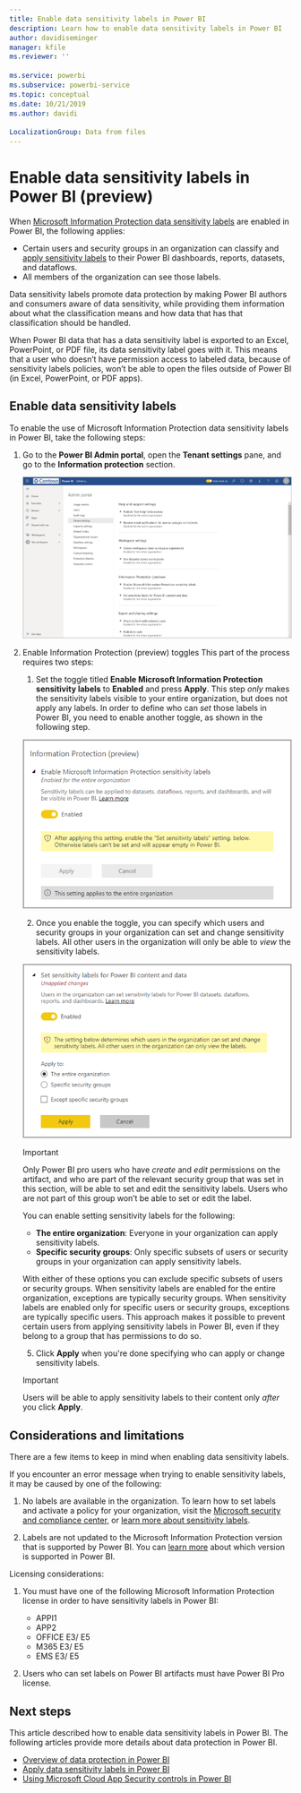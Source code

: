 ```yaml
---
title: Enable data sensitivity labels in Power BI
description: Learn how to enable data sensitivity labels in Power BI
author: davidiseminger
manager: kfile
ms.reviewer: ''

ms.service: powerbi
ms.subservice: powerbi-service
ms.topic: conceptual
ms.date: 10/21/2019
ms.author: davidi

LocalizationGroup: Data from files
---
```

# Enable data sensitivity labels in Power BI (preview)

When [Microsoft Information Protection data sensitivity labels](https://docs.microsoft.com/microsoft-365/compliance/sensitivity-labels) are enabled in Power BI, the following applies:

* Certain users and security groups in an organization can classify and [apply sensitivity labels](service-security-apply-data-sensitivity-labels.md) to their Power BI dashboards, reports, datasets, and dataflows.
* All members of the organization can see those labels.

Data sensitivity labels promote data protection by making Power BI authors and consumers aware of data sensitivity, while providing them information about what the classification means and how data that has that classification should be handled.

When Power BI data that has a data sensitivity label is exported to an Excel, PowerPoint, or PDF file, its data sensitivity label goes with it. This means that a user who doesn’t have permission access to labeled data, because of sensitivity labels policies, won’t be able to open the files outside of Power BI (in Excel, PowerPoint, or PDF apps). 

## Enable data sensitivity labels

To enable the use of Microsoft Information Protection data sensitivity labels in Power BI, take the following steps:

1.  Go to the **Power BI Admin portal**, open the **Tenant settings** pane, and go to the **Information protection** section.

    ![Power BI admin portal](media/service-security-enable-data-sensitivity-labels/enable-data-sensitivity-labels-01b.png)

2.  Enable Information Protection (preview) toggles
    This part of the process requires two steps:

    1. Set the toggle titled **Enable Microsoft Information Protection sensitivity labels** to **Enabled** and press **Apply**.
    This step *only* makes the sensitivity labels visible to your entire organization, but does not apply any labels.
    In order to define who can *set* those labels in Power BI, you need to enable another toggle, as shown in the following step.

    ![Turn on sensitivity labels](media/service-security-enable-data-sensitivity-labels/enable-data-sensitivity-labels-02.png)

    2. Once you enable the toggle, you can specify which users and security groups in your organization can set and change sensitivity labels. All other users in the organization will only be able to *view* the sensitivity labels.

    ![Set permissions for setting sensitivity labels](media/service-security-enable-data-sensitivity-labels/enable-data-sensitivity-labels-04.png)

    > [!IMPORTANT]
    > Only Power BI pro users who have *create* and *edit* permissions on the artifact, and who are part of the relevant security group that was set in this section, will be able to set and edit the sensitivity labels. Users who are not part of this group won’t be able to set or edit the label. 

    You can enable setting sensitivity labels for the following:

    * **The entire organization**: Everyone in your organization can apply sensitivity labels.
    * **Specific security groups**: Only specific subsets of users or security groups in your organization can apply sensitivity labels.

    With either of these options you can exclude specific subsets of users or security groups. When sensitivity labels are enabled for the entire organization, exceptions are typically security groups. When sensitivity labels are enabled only for specific users or security groups, exceptions are typically specific users. This approach makes it possible to prevent certain users from applying sensitivity labels in Power BI, even if they belong to a group that has permissions to do so.

    5.	Click **Apply** when you're done specifying who can apply or change sensitivity labels.

    > [!IMPORTANT]
    > Users will be able to apply sensitivity labels to their content only *after* you click **Apply**.

## Considerations and limitations

There are a few items to keep in mind when enabling data sensitivity labels. 

If you encounter an error message when trying to enable sensitivity labels, it may be caused by one of the following:

1.  No labels are available in the organization. To learn how to set labels and activate a policy for your organization, visit the [Microsoft security and compliance center](https://sip.protection.office.com/sensitivity?flight=EnableMIPLabels), or [learn more about sensitivity labels](https://docs.microsoft.com/Office365/SecurityCompliance/sensitivity-labels).

2.	Labels are not updated to the Microsoft Information Protection version that is supported by Power BI. You can [learn more](https://docs.microsoft.com/azure/information-protection/configure-policy-migrate-labels) about which version is supported in Power BI.

Licensing considerations:

1.	You must have one of the following Microsoft Information Protection license in order to have sensitivity labels in Power BI:
    * APPI1
    * APP2
    * OFFICE E3/ E5
    * M365 E3/ E5
    * EMS E3/ E5

2.	Users who can set labels on Power BI artifacts must have Power BI Pro license. 


## Next steps

This article described how to enable data sensitivity labels in Power BI. The following articles provide more details about data protection in Power BI. 

* [Overview of data protection in Power BI](service-security-data-protection-overview.md)
* [Apply data sensitivity labels in Power BI](service-security-apply-data-sensitivity-labels.md)
* [Using Microsoft Cloud App Security controls in Power BI](service-security-using-microsoft-cloud-app-security-controls.md)